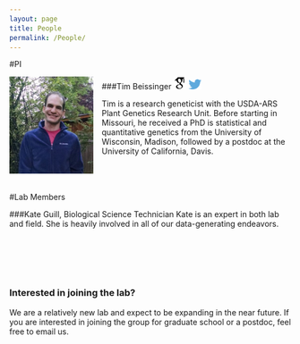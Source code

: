 ```yaml
---
layout: page
title: People
permalink: /People/
---
```



#PI

<div style="float: left; padding-right: 15px">
    <a href="http://beissingerlab.github.io/img/IronMan.jpg"><img src="/img/Tim.jpg" alt="Tim Beissinger" title="Picture" width="150" border="0" onClick="_gaq.push(['_trackEvent', 'IMGs', 'Image', 'Ironman']);"></a>
</div>

###Tim Beissinger <a href="http://scholar.google.com/citations?user=PHAEOXIAAAAJ&hl=en" target="_blank"><img src="/img/scholar.png" style="width: 23px;"></a> <a href="/docs/tbeissingerCV_publish.pdf" target="_blank"><i class="fa fa-file-text fa-md"></i></a> <a href="https://twitter.com/timbeissinger" target="_blank"><img src="/img/Twitter_logo_blue.png" style="width: 23px; border=10 px"></a>

Tim is a research geneticist with the USDA-ARS Plant Genetics Research Unit. Before starting in Missouri, he received a PhD is statistical and quantitative genetics from the University of Wisconsin, Madison, followed by a postdoc at the University of California, Davis.

<br><br><br>
#Lab Members

###Kate Guill, Biological Science Technician
Kate is an expert in both lab and field. She is heavily involved in all of our data-generating endeavors.

<br><br><br><br>

### Interested in joining the lab?
We are a relatively new lab and expect to be expanding in the near future. If you are interested in joining the group for graduate school or a postdoc, feel free to email us.

<br/>
<br/>



